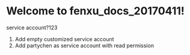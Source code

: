 # Welcome to fenxu_docs_20170411!
service account?123
1. Add empty customized service account
2. Add partychen as service account with read permission  
